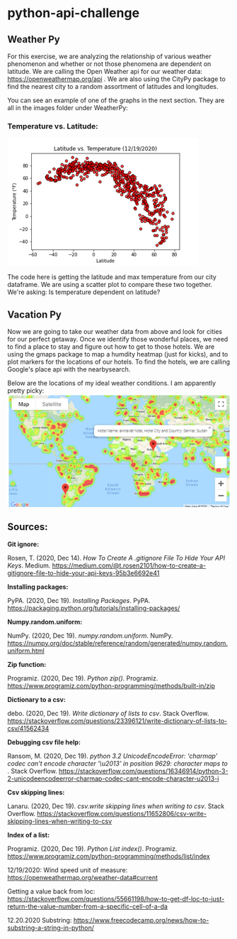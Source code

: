 # python-api-challenge

## Weather Py
For this exercise, we are analyzing the relationship of various weather phenomenon and whether or not those phenomena are dependent on latitude. We are calling the Open Weather api for our weather data: https://openweathermap.org/api . We are also using the CityPy package to find the nearest city to a random assortment of latitudes and longitudes.

You can see an example of one of the graphs in the next section. They are all in the images folder under WeatherPy:
### Temperature vs. Latitude:
![Temperature vs. Latitude](https://github.com/LongPatrol/python-api-challenge/blob/main/WeatherPy/images/latitude_temp_all.png)

The code here is getting the latitude and max temperature from our city dataframe. We are using a scatter plot to compare these two together. We're asking: Is temperature dependent on latitude?


## Vacation Py
Now we are going to take our weather data from above and look for cities for our perfect getaway. Once we identify those wonderful places, we need to find a place to stay and figure out how to get to those hotels. We are using the gmaps package to map a humdity heatmap (just for kicks), and to plot markers for the locations of our hotels. To find the hotels, we are calling Google's place api with the nearbysearch.

Below are the locations of my ideal weather conditions. I am apparently pretty picky:
![Humidity with hotels](https://github.com/LongPatrol/python-api-challenge/blob/main/VacationPy/images/humidity%20with%20hotel%20markers.png)

## Sources:

**Git ignore:**

Rosen, T. (2020, Dec 14). *How To Create A .gitignore File To Hide Your API Keys*. Medium. https://medium.com/@t.rosen2101/how-to-create-a-gitignore-file-to-hide-your-api-keys-95b3e6692e41

**Installing packages:**

PyPA. (2020, Dec 19). *Installing Packages*. PyPA. https://packaging.python.org/tutorials/installing-packages/

**Numpy.random.uniform:**

NumPy. (2020, Dec 19). *numpy.random.uniform*. NumPy. https://numpy.org/doc/stable/reference/random/generated/numpy.random.uniform.html

**Zip function:**

Programiz. (2020, Dec 19). *Python zip()*. Programiz. https://www.programiz.com/python-programming/methods/built-in/zip

**Dictionary to a csv:**

debo. (2020, Dec 19). *Write dictionary of lists to csv*. Stack Overflow. https://stackoverflow.com/questions/23396121/write-dictionary-of-lists-to-csv/41562434

**Debugging csv file help:**

Ransom, M. (2020, Dec 19). *python 3.2 UnicodeEncodeError: 'charmap' codec can't encode character '\u2013' in position 9629: character maps to <undefined>*. Stack Overflow. https://stackoverflow.com/questions/16346914/python-3-2-unicodeencodeerror-charmap-codec-cant-encode-character-u2013-i

**Csv skipping lines:**

Lanaru. (2020, Dec 19). *csv.write skipping lines when writing to csv*. Stack Overflow. https://stackoverflow.com/questions/11652806/csv-write-skipping-lines-when-writing-to-csv

**Index of a list:**

Programiz. (2020, Dec 19). *Python List index()*. Programiz. https://www.programiz.com/python-programming/methods/list/index

12/19/2020:
Wind speed unit of measure:
https://openweathermap.org/weather-data#current

Getting a value back from loc:
https://stackoverflow.com/questions/55661198/how-to-get-df-loc-to-just-return-the-value-number-from-a-specific-cell-of-a-da

12.20.2020
Substring:
https://www.freecodecamp.org/news/how-to-substring-a-string-in-python/
